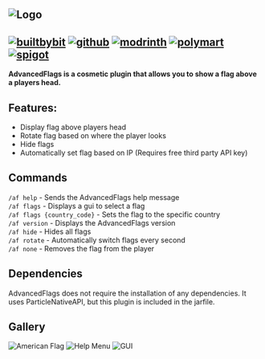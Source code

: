![Logo](https://i.mrxbox98.me/file/2022/12/AdvancedFlagThread.png)
---
[![builtbybit](https://cdn.jsdelivr.net/npm/@intergrav/devins-badges@2/assets/compact/available/builtbybit_vector.svg)](https://builtbybit.com/resources/advancedflags200-countriesanimatedguicustom-flagsgeolocated-flags.20969/)
[![github](https://cdn.jsdelivr.net/npm/@intergrav/devins-badges@2/assets/compact/available/github_vector.svg)](https://github.com/mrxbox98/AdvancedFlags/releases)
[![modrinth](https://cdn.jsdelivr.net/npm/@intergrav/devins-badges@2/assets/compact/available/modrinth_vector.svg)](https://modrinth.com/plugin/advancedflags)
[![polymart](https://cdn.jsdelivr.net/npm/@intergrav/devins-badges@2/assets/compact/available/polymart_vector.svg)](https://polymart.org/resource/advancedflags.2729)
[![spigot](https://cdn.jsdelivr.net/npm/@intergrav/devins-badges@2/assets/compact/supported/spigot_vector.svg)](https://www.spigotmc.org/resources/%E2%9C%A8advancedflags%E2%9C%A8200-countries%E2%9C%A8animated%E2%9C%A8gui%E2%9C%A8custom-flags%E2%9C%A8geolocated-flags%E2%9C%A8.95031/)
---  
**AdvancedFlags is a cosmetic plugin that allows you to show a flag above a players head.**  

## Features:
 - Display flag above players head
 - Rotate flag based on where the player looks
 - Hide flags
 - Automatically set flag based on IP (Requires free third party API key)

## Commands
``/af help`` - Sends the AdvancedFlags help message  
``/af flags`` - Displays a gui to select a flag  
``/af flags {country_code}`` - Sets the flag to the specific country  
``/af version`` - Displays the AdvancedFlags version  
``/af hide`` - Hides all flags  
``/af rotate`` - Automatically switch flags every second  
``/af none`` - Removes the flag from the player

## Dependencies
AdvancedFlags does not require the installation of any dependencies. It uses ParticleNativeAPI, but this plugin is included in the jarfile.

## Gallery
![American Flag](https://i.mrxbox98.me/file/2022/12/javaw_SR6slAvDMu.png)
![Help Menu](https://i.mrxbox98.me/file/2022/12/javaw_CVt9qNtKn3.png)
![GUI](https://i.mrxbox98.me/file/2022/12/javaw_Sgsv8Cj57j.png)
